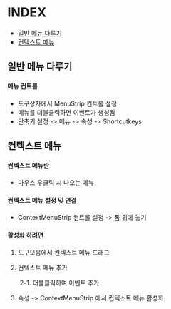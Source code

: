 # INDEX

- [일반 메뉴 다루기](#일반-메뉴-다루기)
- [컨텍스트 메뉴](#컨텍스트-메뉴)



## 일반 메뉴 다루기

#### 메뉴 컨트롤

- 도구상자에서 MenuStrip 컨트롤 설정
- 메뉴를 더블클릭하면 이벤트가 생성됨
- 단축키 설정 -> 메뉴 -> 속성 -> Shortcutkeys

## 컨텍스트 메뉴

#### 컨텍스트 메뉴란

- 마우스 우클릭 시 나오는 메뉴

 

#### 컨텍스트 메뉴 설정 및 연결

- ContextMenuStrip     컨트롤 설정 -> 폼 위에 놓기

 

#### 활성화 하려면

1. 도구모음에서 컨텍스트 메뉴 드래그

2. 컨텍스트 메뉴 추가

   ​	2-1. 더블클릭하여 이벤트 추가

3. 속성 -> ContextMenuStrip 에서 컨텍스트 메뉴 활성화
